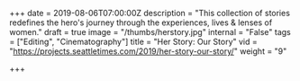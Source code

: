 +++
date = 2019-08-06T07:00:00Z
description = "This collection of stories redefines the hero's journey through the experiences, lives & lenses of women."
draft = true
image = "/thumbs/herstory.jpg"
internal = "False"
tags = ["Editing", "Cinematography"]
title = "Her Story: Our Story"
vid = "https://projects.seattletimes.com/2019/her-story-our-story/"
weight = "9"

+++
